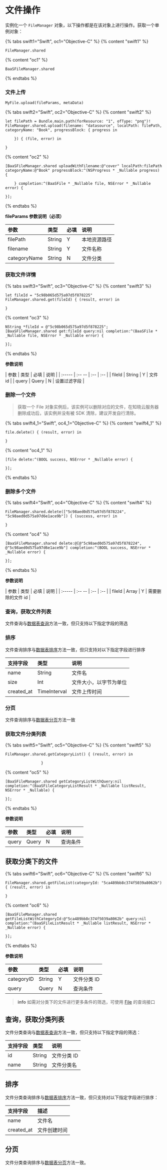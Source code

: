 # 文件操作

实例化一个 `FileManager` 对象，以下操作都是在该对象上进行操作。获取一个单例对象：

{% tabs swift1="Swift", oc1="Objective-C" %}
{% content "swift1" %}
```
FileManager.shared
```
{% content "oc1" %}
```
BaaSFileManager.shared
```
{% endtabs %}

### 文件上传

`MyFile.upload(fileParams, metaData)`

{% tabs swift2="Swift", oc2="Objective-C" %}
{% content "swift2" %}
```
let filePath = Bundle.main.path(forResource: "1", ofType: "png")!
FileManager.shared.upload(filename: "datasource", localPath: filePath, categoryName: "Book", progressBlock: { progress in
                    
    }) { (file, error) in

}
```
{% content "oc2" %}
```
[BaaSFileManager.shared uploadWithFilename:@"cover" localPath:filePath categoryName:@"Book" progressBlock:^(NSProgress * _Nullable progress) {

    } completion:^(BaaSFile * _Nullable file, NSError * _Nullable error) {

}];
```
{% endtabs %}

**fileParams 参数说明（必须）**

| 参数                 |  类型   | 必填 | 说明 |
| :-------------------| :----- | :--- | :--------- |
| filePath | String |  Y  | 本地资源路径 |
| filename | String |  Y  |  文件名称|
| categoryName | String | N  | 文件分类  |

### 获取文件详情

{% tabs swift3="Swift", oc3="Objective-C" %}
{% content "swift3" %}
```
let fileId = "5c98b065d575a97d5f878225"
FileManager.shared.get(fileId) { (result, error) in

}
```
{% content "oc3" %}
```
NString *fileId = @"5c98b065d575a97d5f878225";
[BaaSFileManager.shared get:fileId query:nil completion:^(BaaSFile * _Nullable file, NSError * _Nullable error) {

}];
```
{% endtabs %}

**参数说明**

|  参数  |  类型   | 必填 | 说明 |
| :----- | :-- -- | :-- | :-- |
| fileId | String |  Y  | 文件 id |
| query | Query |  N  | 设置过滤字段 |

### 删除一个文件

> 获取一个 File 对象实例后，该实例可以删除对应的文件，在知晓云服务器删除成功后，该实例并没有被 SDK 清除，建议开发自行清除。

{% tabs swift4_1="Swift", oc4_1="Objective-C" %}
{% content "swift4_1" %}
```
file.delete() { (result, error) in

}
```
{% content "oc4_1" %}
```
[file delete:^(BOOL success, NSError * _Nullable error) {

}];
```
{% endtabs %}

### 删除多个文件

{% tabs swift4="Swift", oc4="Objective-C" %}
{% content "swift4" %}
```
FileManager.shared.delete(["5c98aed0d575a97d5f878224", "5c98aed0d575a97d6e1ace9b"]) { (success, error) in

}
```
{% content "oc4" %}
```
[BaaSFileManager.shared delete:@[@"5c98aed0d575a97d5f878224", @"5c98aed0d575a97d6e1ace9b"] completion:^(BOOL success, NSError * _Nullable error) {

}];

```
{% endtabs %}

**参数说明**

|  参数  |  类型   | 必填 | 说明 |
| :----- | :-- -- | :-- | :-- |
| fileId | Array |  Y  | 需要删除的文件 id |

### 查询，获取文件列表

文件查询与[数据表查询](../schema/query.md)方法一致，但只支持以下指定字段的筛选

### 排序
文件查询排序与[数据表排序](../schema/limit-and-order.md)方法一致，但只支持对以下指定字段进行排序

| 支持字段       |  类型   | 说明 |
| :-----------  | :----- | :--- |
| name          | String | 文件名 |
| size          | Int | 文件大小，以字节为单位 |
| created_at    | TimeInterval | 文件上传时间 |

### 分页
文件查询排序与[数据表分页](../schema/limit-and-order.md)方法一致

### 获取文件分类列表

{% tabs swift5="Swift", oc5="Objective-C" %}
{% content "swift5" %}
```
FileManager.shared.getCategoryList() { (result, error) in

                }
```
{% content "oc5" %}
```
[BaaSFileManager.shared getCategoryListWithQuery:nil completion:^(BaaSFileCategoryListResult * _Nullable listResult, NSError * _Nullable) {

}];
```
{% endtabs %}

**参数说明**

|  参数  |  类型   | 必填 | 说明 |
| :----- | :---- | :-- | :-- |
| query | Query |  N  | 查询条件 |

## 获取分类下的文件

{% tabs swift6="Swift", oc6="Objective-C" %}
{% content "swift6" %}
```
FileManager.shared.getFileList(categoryId: "5ca489bb8c374f5039a8062b") { (result, error) in

}
```
{% content "oc6" %}
```
[BaaSFileManager.shared getFileListWithCategoryId:@"5ca489bb8c374f5039a8062b" query:nil completion:^(BaaSFileListResult * _Nullable listResult, NSError * _Nullable error) {

}];
```
{% endtabs %}

**参数说明**

| 参数        | 类型    | 必填 | 说明 |
| :--------- | :------ | :-- | :-------- |
| categoryID | String  | Y   | 文件分类 ID |
| query      | Query   |  N  | 查询条件 |

> **info**
> 如需对分类下的文件进行更多条件的筛选，可使用 [File](./file.md) 的查询接口

## 查询，获取分类列表

文件分类查询与[数据表查询](../schema/query.md)方法一致，但只支持以下指定字段的筛选：

| 支持字段 | 类型   | 说明 |
| :----- | :----- | :-- |
| id     | String | 文件分类 ID |
| name   | String | 文件分类名 |

## 排序

文件分类查询排序与[数据表排序](../schema/limit-and-order.md)方法一致，但只支持对以下指定字段进行排序：

| 支持字段    | 描述        |
| :--------- | :--------- |
| name       | 文件名      |
| created_at | 文件创建时间 |

## 分页
文件分类查询排序与[数据表分页](../schema/limit-and-order.md)方法一致。